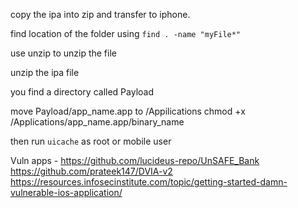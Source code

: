 copy the ipa into zip and transfer to iphone.

find location of the folder using `find . -name "myFile*" `

use unzip to unzip the file

unzip the ipa file

you find  a directory called Payload

move Payload/app_name.app to /Appilications
chmod +x /Applications/app_name.app/binary_name

then run `uicache` as root or mobile user


Vuln apps - https://github.com/lucideus-repo/UnSAFE_Bank
	https://github.com/prateek147/DVIA-v2
	https://resources.infosecinstitute.com/topic/getting-started-damn-vulnerable-ios-application/